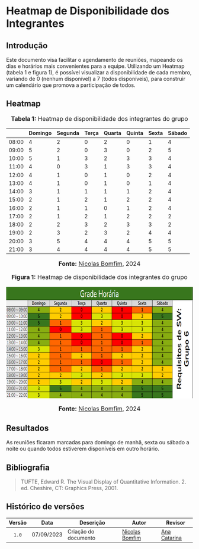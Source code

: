 # Heatmap de Disponibilidade dos Integrantes

## Introdução

Este documento visa facilitar o agendamento de reuniões, mapeando os dias e horários mais convenientes para a equipe. Utilizando um Heatmap (tabela 1 e figura 1), é possível visualizar a disponibilidade de cada membro, variando de 0 (nenhum disponível) a 7 (todos disponíveis), para construir um calendário que promova a participação de todos.

## Heatmap

<div align="center">
<font size="3"><p style="text-align: center"><b>Tabela 1:</b> Heatmap de disponibilidade dos integrantes do grupo</p></font>
</div>

|       | Domingo | Segunda | Terça | Quarta | Quinta | Sexta | Sábado |
| ----- | ------- | ------- | ----- | ------ | ------ | ----- | ------ |
| 08:00 | 4       | 2       | 0     | 2      | 0      | 1     | 4      |
| 09:00 | 5       | 2       | 0     | 3      | 0      | 2     | 5      |
| 10:00 | 5       | 1       | 3     | 2      | 3      | 3     | 4      |
| 11:00 | 4       | 0       | 3     | 1      | 3      | 3     | 4      |
| 12:00 | 4       | 1       | 0     | 1      | 0      | 2     | 4      |
| 13:00 | 4       | 1       | 0     | 1      | 0      | 1     | 4      |
| 14:00 | 3       | 1       | 1     | 1      | 1      | 2     | 4      |
| 15:00 | 2       | 1       | 2     | 1      | 2      | 2     | 4      |
| 16:00 | 2       | 1       | 1     | 0      | 1      | 2     | 4      |
| 17:00 | 2       | 1       | 2     | 1      | 2      | 2     | 2      |
| 18:00 | 2       | 2       | 3     | 2      | 3      | 3     | 2      |
| 19:00 | 2       | 3       | 2     | 3      | 2      | 4     | 4      |
| 20:00 | 3       | 5       | 4     | 4      | 4      | 5     | 5      |
| 21:00 | 3       | 4       | 4     | 4      | 4      | 5     | 5      |

<div align="center">
<font size="3"><p style="text-align: center"><b>Fonte:</b> <a href="https://github.com/nickgehjk">Nicolas Bomfim</a>, 2024</p></font>
</div>

<div align="center">
<font size="3"><p style="text-align: center"><b>Figura 1:</b> Heatmap de disponibilidade dos integrantes do grupo</p></font>

<img src="../../imagens/heatmap.png" height="300px" >

<font size="3"><p style="text-align: center"><b>Fonte:</b> <a href="https://github.com/nickgehjk">Nicolas Bomfim</a>, 2024</p></font>
</div>

## Resultados

As reuniões ficaram marcadas para domingo de manhã, sexta ou sábado a noite ou quando todos estiverem disponíveis em outro horário.

## Bibliografia

> TUFTE, Edward R. The Visual Display of Quantitative Information. 2. ed. Cheshire, CT: Graphics Press, 2001. 
>

## Histórico de versões

| Versão | Data | Descrição | Autor | Revisor |
| :----: | ---- | --------- | ----- | ------- |
| `1.0`  | 07/09/2023 | Criação do documento | [Nicolas Bomfim](https://github.com/nickgehjk) | [Ana Catarina](https://github.com/an4catarina) |
